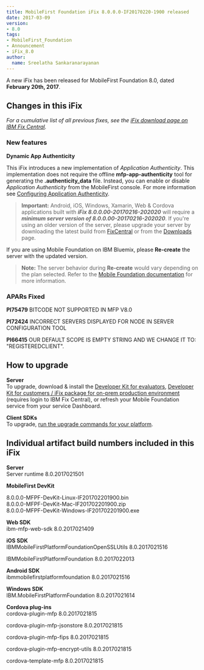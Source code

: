 ```yaml
---
title: MobileFirst Foundation iFix 8.0.0.0-IF20170220-1900 released
date: 2017-03-09
version:
- 8.0
tags:
- MobileFirst_Foundation
- Announcement
- iFix_8.0
author:
  name: Sreelatha Sankaranarayanan
---
```

A new iFix has been released for MobileFirst Foundation 8.0, dated **February 20th, 2017**.

## Changes in this iFix
*For a cumulative list of all previous fixes, see the [iFix download page on IBM Fix Central](http://www.ibm.com/support/fixcentral/swg/quickorder?parent=ibm%7EOther%2Bsoftware&product=ibm/Other+software/IBM+MobileFirst+Platform+Foundation&release=8.0.0.0&platform=All&function=all&source=fc).*

### New features


**Dynamic App Authenticity**

This iFix introduces a new implementation of *Application Authenticity*. This implementation does not require the offline **mfp-app-authenticity** tool for generating the **.authenticity_data** file. Instead, you can enable or disable *Application Authenticity* from the MobileFirst console. For more information see [Configuring Application Authenticity](https://mobilefirstplatform.ibmcloud.com/tutorials/en/foundation/8.0/authentication-and-security/application-authenticity).

>**Important:** Android, iOS, Windows, Xamarin, Web & Cordova applications built with _**iFix 8.0.0.00-20170216-202020**_ will require a _**minimum server version of 8.0.0.00-20170216-202020**_. If you're using an older version of the server, please upgrade your server by downloading the latest build from [FixCentral](http://www.ibm.com/support/fixcentral/swg/quickorder?parent=ibm%7EOther%2Bsoftware&product=ibm/Other+software/IBM+MobileFirst+Platform+Foundation&release=8.0.0.0&platform=All&function=all&source=fc) or from the [Downloads](https://mobilefirstplatform.ibmcloud.com/downloads/) page.


If you are using Mobile Foundation on IBM Bluemix, please **Re-create** the server with the updated version.

>**Note:** The server behavior during **Re-create** would vary depending on the plan selected. Refer to the [Mobile Foundation documentation](https://console.ng.bluemix.net/docs/services/mobilefoundation/index.html#gettingstartedtemplate) for more information.

### APARs Fixed
**PI75479** BITCODE NOT SUPPORTED IN MFP V8.0

**PI72424** INCORRECT SERVERS DISPLAYED FOR NODE IN SERVER CONFIGURATION TOOL

**PI66415** OUR DEFAULT SCOPE IS EMPTY STRING AND WE CHANGE IT TO: "REGISTEREDCLIENT".


## How to upgrade
**Server**  
To upgrade, download &amp; install the [Developer Kit for evaluators]({{site.baseurl}}/downloads/), [Developer Kit for customers / iFix package for on-prem production environment](http://www.ibm.com/support/fixcentral/swg/quickorder?parent=ibm%7EOther%2Bsoftware&product=ibm/Other+software/IBM+MobileFirst+Platform+Foundation&release=8.0.0.0&platform=All&function=all&source=fc) (requires login to IBM Fix Central), or refresh your Mobile Foundation service from your service Dashboard.

**Client SDKs**  
To upgrade, [run the upgrade commands for your platform]({{site.baseurl}}/tutorials/en/foundation/8.0/application-development/sdk/).


## Individual artifact build numbers included in this iFix
**Server**  
Server runtime 8.0.2017021501

**MobileFirst DevKit**

8.0.0.0-MFPF-DevKit-Linux-IF201702201900.bin         
8.0.0.0-MFPF-DevKit-Mac-IF201702201900.zip     
8.0.0.0-MFPF-DevKit-Windows-IF201702201900.exe

**Web SDK**  
ibm-mfp-web-sdk 8.0.2017021409

**iOS SDK**  
IBMMobileFirstPlatformFoundationOpenSSLUtils 8.0.2017021516

IBMMobileFirstPlatformFoundation 8.0.2017022013

**Android SDK**  
ibmmobilefirstplatformfoundation 8.0.2017021516  

**Windows SDK**  
IBM.MobileFirstPlatformFoundation 8.0.2017021614

**Cordova plug-ins**  
cordova-plugin-mfp 8.0.2017021815

cordova-plugin-mfp-jsonstore 8.0.2017021815  

cordova-plugin-mfp-fips 8.0.2017021815

cordova-plugin-mfp-encrypt-utils 8.0.2017021815

cordova-template-mfp 8.0.2017021815
